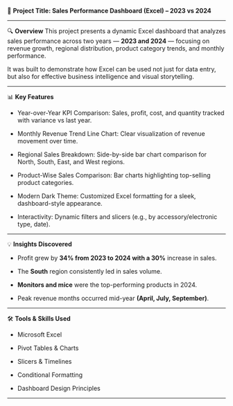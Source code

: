 📁 **Project Title: Sales Performance Dashboard (Excel) – 2023 vs 2024**


---


🔍 **Overview**
This project presents a dynamic Excel dashboard that analyzes sales performance across two years — **2023 and 2024** — focusing on revenue growth, regional distribution, product category trends, and monthly performance.

It was built to demonstrate how Excel can be used not just for data entry, but also for effective business intelligence and visual storytelling.



---

📊 **Key Features**
* Year-over-Year KPI Comparison: Sales, profit, cost, and quantity tracked with variance vs last year.

* Monthly Revenue Trend Line Chart: Clear visualization of revenue movement over time.

* Regional Sales Breakdown: Side-by-side bar chart comparison for North, South, East, and West regions.

* Product-Wise Sales Comparison: Bar charts highlighting top-selling product categories.

* Modern Dark Theme: Customized Excel formatting for a sleek, dashboard-style appearance.

* Interactivity: Dynamic filters and slicers (e.g., by accessory/electronic type, date).




----

💡 **Insights Discovered**
* Profit grew by **34% from 2023 to 2024 with a 30%** increase in sales.

* The **South** region consistently led in sales volume.

* **Monitors and mice** were the top-performing products in 2024.

* Peak revenue months occurred mid-year **(April, July, September)**.




---

🛠 **Tools & Skills Used**
* Microsoft Excel

* Pivot Tables & Charts

* Slicers & Timelines

* Conditional Formatting

* Dashboard Design Principles




---



